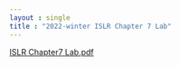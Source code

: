 ```yaml
---
layout : single
title : "2022-winter ISLR Chapter 7 Lab"
---
```


[ISLR Chapter7 Lab.pdf](https://github.com/dahye6709/dahye6709.github.io/files/8077062/ISLR.Chapter7.Lab.pdf)
